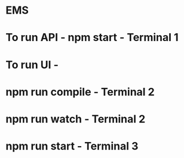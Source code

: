 # EMS
# To run API - npm start - Terminal 1
# To run UI - 
#            npm run compile - Terminal 2
#            npm run watch - Terminal 2
#            npm run start - Terminal 3